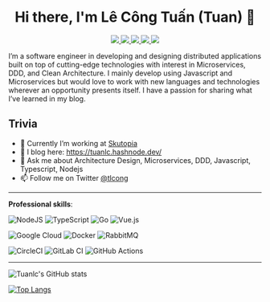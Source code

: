 <!--
### Hi there. 👋 
I'm Tuan. I'm a Javascript full stack software developer & a team leader [@Linagora](https://linagora.com/). I'm very interesting in the software architecture field and I expect to connect & learn more on this field (Message Broker, Distributed System, etc).

Check out my blog @ [Medium](https://congtuanle.medium.com/)

**tuanlc/tuanlc** is a ✨ _special_ ✨ repository because its `README.md` (this file) appears on your GitHub profile.

Here are some ideas to get you started:

- 🔭 I’m currently working on ...
- 🌱 I’m currently learning software architecture
- 👯 I’m looking to collaborate on ...
- 🤔 I’m looking for help with ...
- 💬 Ask me about ...
- 📫 How to reach me: tuancnttbk93@gmail.com
- 😄 Pronouns: ...
- ⚡ Fun fact: ...

-->

<h1 align="center">Hi there, I'm Lê Công Tuấn (Tuan) 👋</h1>

<p align="center"> 
 <a href="https://twitter.com/tlcong" alt="tuanlc's github stats">
   <img src="https://img.shields.io/badge/-@tuanlc-%231DA1F2?style=flat-square&logo=twitter&logoColor=ffffff" />
 </a>
 <a href="https://github.com/tuanlc" alt="tuanlc's github stats">
   <img src="https://img.shields.io/badge/-@tuanlc-%23181717?style=flat-square&logo=github" />
 </a>
 <a href="https://www.linkedin.com/in/tuan-le-cong-b41645139" alt="tuanlc's github stats">
   <img src="https://img.shields.io/badge/-tuanlc-blue?style=flat-square&logo=Linkedin&logoColor=white&link=https://www.linkedin.com/in/tuan-le-cong-b41645139" />
 </a>
 <a href="https://gitlab.com/tuanlc" alt="tuanlc's gitlab profile">
   <img src="https://img.shields.io/badge/-@tuanlc-330F63?style=flat-square&logo=gitlab&logoColor=white" />
 </a>
 <a href="https://www.goodreads.com/tuanlc" alt="tuanlc's gitlab profile">
   <img src="https://img.shields.io/badge/Goodreads-372213?style=flat-square&logo=goodreads&logoColor=white" />
 </a>
</p>


I’m a software engineer in developing and designing distributed applications built on top of cutting-edge technologies with interest in Microservices, DDD, and Clean Architecture. I mainly develop using Javascript and Microservices but would love to work with new languages and technologies wherever an opportunity presents itself. I have a passion for sharing what I’ve learned in my blog.

## Trivia
- 🔭 Currently I’m working at [Skutopia](https://www.skutopia.com/)
- 📝 I blog here: https://tuanlc.hashnode.dev/
- 💬 Ask me about Architecture Design, Microservices, DDD, Javascript, Typescript, Nodejs
- 📫 Follow me on Twitter [@tlcong](https://twitter.com/tlcong)

---

**Professional skills**:

![NodeJS](https://img.shields.io/badge/node.js-6DA55F?style=for-the-badge&logo=node.js&logoColor=white)
![TypeScript](https://img.shields.io/badge/typescript-%23007ACC.svg?style=for-the-badge&logo=typescript&logoColor=white)
![Go](https://img.shields.io/badge/go-%2300ADD8.svg?style=for-the-badge&logo=go&logoColor=white)
![Vue.js](https://img.shields.io/badge/vuejs-%2335495e.svg?style=for-the-badge&logo=vuedotjs&logoColor=%234FC08D)

![Google Cloud](https://img.shields.io/badge/GoogleCloud-%234285F4.svg?style=for-the-badge&logo=google-cloud&logoColor=white)
![Docker](https://img.shields.io/badge/docker-%230db7ed.svg?style=for-the-badge&logo=docker&logoColor=white)
![RabbitMQ](https://img.shields.io/badge/Rabbitmq-FF6600?style=for-the-badge&logo=rabbitmq&logoColor=white)

![CircleCI](https://img.shields.io/badge/circle%20ci-%23161616.svg?style=for-the-badge&logo=circleci&logoColor=white)
![GitLab CI](https://img.shields.io/badge/gitlab%20ci-%23181717.svg?style=for-the-badge&logo=gitlab&logoColor=white)
![GitHub Actions](https://img.shields.io/badge/github%20actions-%232671E5.svg?style=for-the-badge&logo=githubactions&logoColor=white)

---
![Tuanlc's GitHub stats](https://github-readme-stats.vercel.app/api?username=tuanlc&count_private=true&show_icons=true&theme=radical)

[![Top Langs](https://github-readme-stats.vercel.app/api/top-langs/?username=tuanlc&hide_progress=true)](https://github.com/tuanlc/github-readme-stats)


